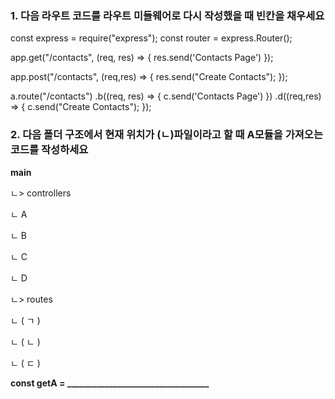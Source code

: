 ### 1. 다음 라우트 코드를 라우트 미들웨어로 다시 작성했을 때 빈칸을 채우세요
const express = require("express");
const router = express.Router();

app.get("/contacts", (req, res) => {
    res.send('Contacts Page')
});

app.post("/contacts", (req,res) => {
    res.send("Create Contacts");
});

a.route("/contacts")
    .b((req, res) => {
        c.send('Contacts Page')
    })
    .d((req,res) => {
        c.send("Create Contacts");
});

### 2. 다음 폴더 구조에서 현재 위치가 (ㄴ)파일이라고 할 때 A모듈을 가져오는 코드를 작성하세요
**main**

ㄴ> controllers

ㄴ A

ㄴ B

ㄴ C

ㄴ D

ㄴ> routes

ㄴ ( ㄱ )

ㄴ ( ㄴ )

ㄴ ( ㄷ )

**const getA = __________________________________**
